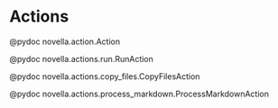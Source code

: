 # Actions

@pydoc novella.action.Action

@pydoc novella.actions.run.RunAction

@pydoc novella.actions.copy_files.CopyFilesAction

@pydoc novella.actions.process_markdown.ProcessMarkdownAction
